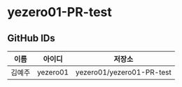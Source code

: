 # yezero01-PR-test
## GitHub IDs 

| 이름 | 아이디| 저장소 | 
| ------ | -------- | -------- |
| 김예주 | yezero01 | yezero01/yezero01-PR-test |
